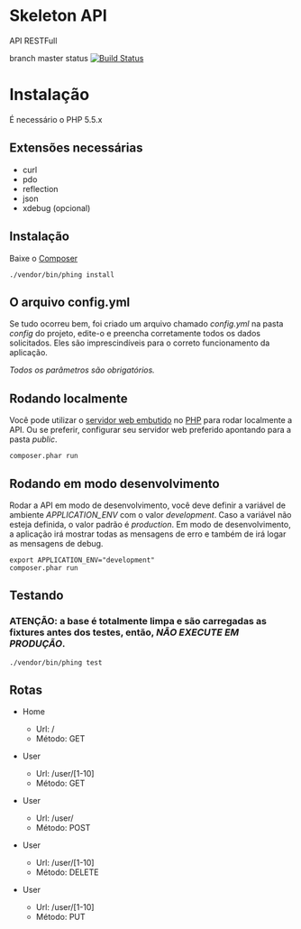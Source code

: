 Skeleton API
=============

API RESTFull

branch master status
[![Build Status](https://travis-ci.org/mrprompt/silex-api-skel.png?branch=master)](https://travis-ci.org/mrprompt/silex-api-skel)

Instalação
==========

É necessário o PHP 5.5.x

## Extensões necessárias
- curl
- pdo
- reflection
- json
- xdebug (opcional)

## Instalação
Baixe o [Composer](https://getcomposer.org/)

```
./vendor/bin/phing install
```

## O arquivo config.yml
Se tudo ocorreu bem, foi criado um arquivo chamado *config.yml* na pasta *config* do projeto, edite-o e preencha corretamente
todos os dados solicitados. Eles são imprescindíveis para o correto funcionamento da aplicação.

*Todos os parâmetros são obrigatórios.*

## Rodando localmente
Você pode utilizar o [servidor web embutido](http://php.net/manual/pt_BR/features.commandline.webserver.php) no [PHP](http://www.php.net)
para rodar localmente a API. Ou se preferir, configurar seu servidor web preferido apontando para a pasta *public*.
```
composer.phar run
```

## Rodando em modo desenvolvimento
Rodar a API em modo de desenvolvimento, você deve definir a variável de ambiente *APPLICATION_ENV* com o valor *development*.
Caso a variável não esteja definida, o valor padrão é *production*.
Em modo de desenvolvimento, a aplicação irá mostrar todas as mensagens de erro e também de irá logar as mensagens de 
debug.
```
export APPLICATION_ENV="development"
composer.phar run
```

## Testando
### ATENÇÃO: a base é totalmente limpa e são carregadas as fixtures antes dos testes, então, *NÃO EXECUTE EM PRODUÇÃO*.

```
./vendor/bin/phing test
```

## Rotas
- Home
  - Url: /
  - Método: GET

- User
  - Url: /user/[1-10]
  - Método: GET

- User
  - Url: /user/
  - Método: POST

- User
  - Url: /user/[1-10]
  - Método: DELETE

- User
  - Url: /user/[1-10]
  - Método: PUT

